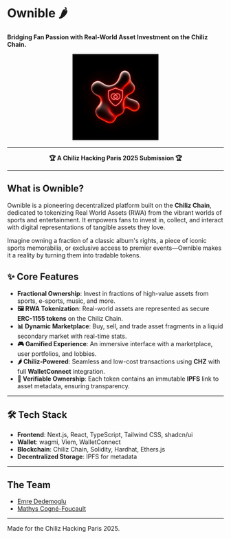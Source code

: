 # Ownible 🌶️

**Bridging Fan Passion with Real-World Asset Investment on the Chiliz Chain.**

<div align="center">
  <img src="front/public/logo.png" alt="Ownible Logo" width="200"/>
</div>

---

<div align="center">

**🏆 A Chiliz Hacking Paris 2025 Submission 🏆**

</div>

---

## What is Ownible?

Ownible is a pioneering decentralized platform built on the **Chiliz Chain**, dedicated to tokenizing Real World Assets (RWA) from the vibrant worlds of sports and entertainment. It empowers fans to invest in, collect, and interact with digital representations of tangible assets they love.

Imagine owning a fraction of a classic album's rights, a piece of iconic sports memorabilia, or exclusive access to premier events—Ownible makes it a reality by turning them into tradable tokens.

## ✨ Core Features

- **Fractional Ownership**: Invest in fractions of high-value assets from sports, e-sports, music, and more.
- **🖼️ RWA Tokenization**: Real-world assets are represented as secure **ERC-1155 tokens** on the Chiliz Chain.
- **📊 Dynamic Marketplace**: Buy, sell, and trade asset fragments in a liquid secondary market with real-time stats.
- **🎮 Gamified Experience**: An immersive interface with a marketplace, user portfolios, and lobbies.
- **🌶️ Chiliz-Powered**: Seamless and low-cost transactions using **CHZ** with full **WalletConnect** integration.
- **🔗 Verifiable Ownership**: Each token contains an immutable **IPFS** link to asset metadata, ensuring transparency.

---

## 🛠️ Tech Stack

- **Frontend**: Next.js, React, TypeScript, Tailwind CSS, shadcn/ui
- **Wallet**: wagmi, Viem, WalletConnect
- **Blockchain**: Chiliz Chain, Solidity, Hardhat, Ethers.js
- **Decentralized Storage**: IPFS for metadata

---


## The Team

- [Emre Dedemoglu](https://www.linkedin.com/in/emre149/)
- [Mathys Cogné-Foucault](https://www.linkedin.com/in/mathys-cogne-foucault/)

---
Made for the Chiliz Hacking Paris 2025. 